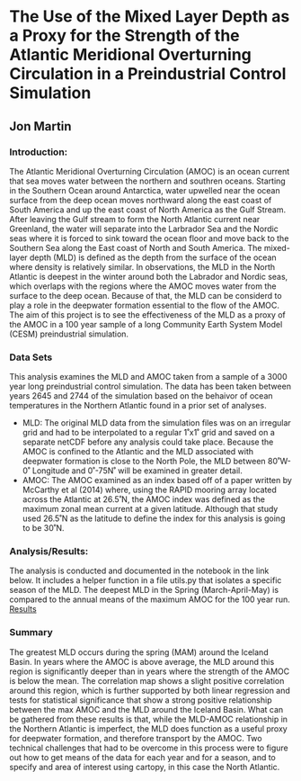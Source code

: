 # The Use of the Mixed Layer Depth as a Proxy for the Strength of the Atlantic Meridional Overturning Circulation in a Preindustrial Control Simulation

## Jon Martin  


### Introduction:
The Atlantic Meridional Overturning Circulation (AMOC) is an ocean current that sea moves water between the northern and southren oceans. Starting in the Southern Ocean around Antarctica, water upwelled near the ocean surface from the deep ocean moves northward along the east coast of South America and up the east coast of North America as the Gulf Stream. After leaving the Gulf stream to form the North Atlantic current near Greenland, the water will separate into the Larbrador Sea and the Nordic seas where it is forced to sink toward the ocean floor and move back to the Southern Sea along the East coast of North and South America. The mixed-layer depth (MLD) is defined as the depth from the surface of the ocean where density is relatively similar. In observations, the MLD in the North Atlantic is deepest in the winter around both the Labrador and Nordic seas, which overlaps with the regions where the AMOC moves water from the surface to the deep ocean. Because of that, the MLD can be considerd to play a role in the deepwater formation essential to the flow of the AMOC. The aim of this project is to see the effectiveness of the MLD as a proxy of the AMOC in a 100 year sample of a long Community Earth System Model (CESM) preindustrial simulation.


### Data Sets

This analysis examines the MLD and AMOC taken from a sample of a 3000 year long preindustrial control simulation. The data has been taken between years 2645 and 2744 of the simulation based on the behaivor of ocean temperatures in the Northern Atlantic found in a prior set of analyses.   
- MLD: The original MLD data from the simulation files was on an irregular grid and had to be interpolated to a regular 1˚x1˚ grid and saved on a separate netCDF before any analysis could take place. Because the AMOC is confined to the Atlantic and the MLD associated with deepwater formation is close to the North Pole, the MLD between 80˚W-0˚ Longitude and 0˚-75N˚ will be examined in greater detail.
- AMOC: The AMOC examined as an index based off of a paper written by McCarthy et al (2014) where, using the RAPID mooring array located across the Atlantic at 26.5˚N, the AMOC index was defined as the maximum zonal mean current at a given latitude. Although that study used 26.5˚N as the latitude to define the index for this analysis is going to be 30˚N.


### Analysis/Results:
The analysis is conducted and documented in the notebook in the link below. It includes a helper function in a file utils.py that isolates a specific season of the MLD. The deepest MLD in the Spring (March-April-May) is compared to the annual means of the maximum AMOC for the 100 year run.
[Results](https://github.com/jmar91/CLIM680/blob/master/Project.ipynb)

### Summary

The greatest MLD occurs during the spring (MAM) around the Iceland Basin. In years where the AMOC is above average, the MLD around this region is significantly deeper than in years where the strength of the AMOC is below the mean. The correlation map shows a slight positive correlation around this region, which is further supported by both linear regression and tests for statistical significance that show a strong positive relationship between the max AMOC and the MLD around the Iceland Basin.  What can be gathered from these results is that, while the MLD-AMOC relationship in the Northern Atlantic is imperfect, the MLD does function as a useful proxy for deepwater formation, and therefore transport by the AMOC. Two technical challenges that had to be overcome in this process were to figure out how to get means of the data for each year and for a season, and to specify and area of interest using cartopy, in this case the North Atlantic.
